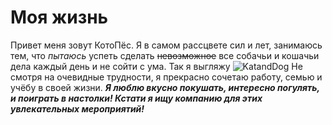 # Моя жизнь
Привет меня зовут КотоПёс.
Я в самом рассцвете сил и лет, занимаюсь тем, что *пытаюсь* успеть сделать ~~невозможное~~ все собачьи и кошачьи дела каждый день и не сойти с ума. 
Так я выгляжу
![KatandDog](https://avatarko.ru/img/kartinka/31/multfilm_30781.jpg)
Не смотря на очевидные трудности, я прекрасно сочетаю работу, семью и учёбу в своей жизни. 
***Я люблю вкусно покушать, интересно погулять, и поиграть в настолки! Кстати я ищу компанию для этих увлекательных мероприятий!***
